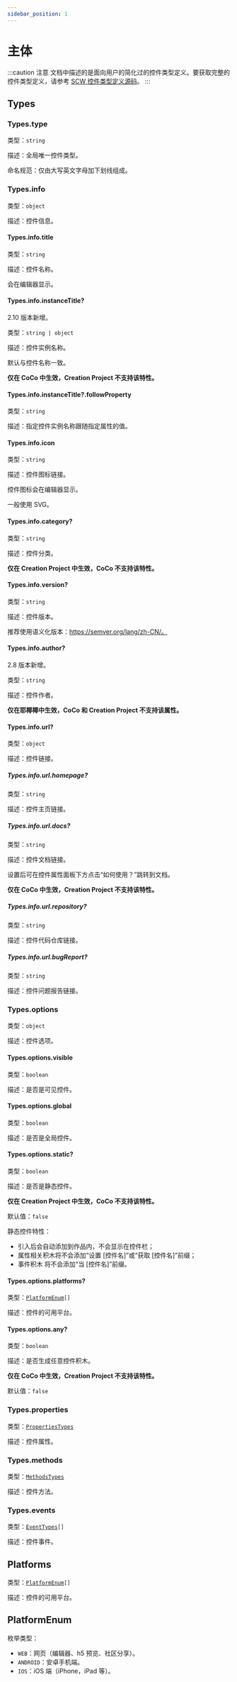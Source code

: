 ```yaml
---
sidebar_position: 1
---
```


# 主体

:::caution 注意
文档中描述的是面向用户的简化过的控件类型定义。要获取完整的控件类型定义，请参考 [SCW 控件类型定义源码](https://gitee.com/slightning/slightning-coco-widget/blob/main/%E5%9F%BA%E7%A1%80/src/slightning/types.ts)。
:::

## Types

### Types.type

类型：`string`

描述：全局唯一控件类型。

命名规范：仅由大写英文字母加下划线组成。

### Types.info

类型：`object`

描述：控件信息。

#### Types.info.title

类型：`string`

描述：控件名称。

会在编辑器显示。

#### Types.info.instanceTitle?

2.10 版本新增。

类型：`string | object`

描述：控件实例名称。

默认与控件名称一致。

**仅在 CoCo 中生效，Creation Project 不支持该特性。**

#### Types.info.instanceTitle?.followProperty

类型：`string`

描述：指定控件实例名称跟随指定属性的值。

#### Types.info.icon

类型：`string`

描述：控件图标链接。

控件图标会在编辑器显示。

一般使用 SVG。

#### Types.info.category?

类型：`string`

描述：控件分类。

**仅在 Creation Project 中生效，CoCo 不支持该特性。**

#### Types.info.version?

类型：`string`

描述：控件版本。

推荐使用语义化版本：https://semver.org/lang/zh-CN/。

#### Types.info.author?

2.8 版本新增。

类型：`string`

描述：控件作者。

**仅在耶椰椰中生效，CoCo 和 Creation Project 不支持该属性。**

#### Types.info.url?

类型：`object`

描述：控件链接。

##### Types.info.url.homepage?

类型：`string`

描述：控件主页链接。

##### Types.info.url.docs?

类型：`string`

描述：控件文档链接。

设置后可在控件属性面板下方点击“如何使用？”跳转到文档。

**仅在 CoCo 中生效，Creation Project 不支持该特性。**

##### Types.info.url.repository?

类型：`string`

描述：控件代码仓库链接。

##### Types.info.url.bugReport?

类型：`string`

描述：控件问题报告链接。

### Types.options

类型：`object`

描述：控件选项。

#### Types.options.visible

类型：`boolean`

描述：是否是可见控件。

#### Types.options.global

类型：`boolean`

描述：是否是全局控件。

#### Types.options.static?

类型：`boolean`

描述：是否是静态控件。

**仅在 Creation Project 中生效，CoCo 不支持该特性。**

默认值：`false`

静态控件特性：

- 引入后会自动添加到作品内，不会显示在控件栏；
- 属性相关积木将不会添加“设置 [控件名]”或“获取 [控件名]”前缀；
- 事件积木 将不会添加“当 [控件名]”前缀。

#### Types.options.platforms?

类型：<code>[PlatformEnum](#platformenum)[]</code>

描述：控件的可用平台。

#### Types.options.any?

类型：`boolean`

描述：是否生成任意控件积木。

**仅在 CoCo 中生效，Creation Project 不支持该特性。**

默认值：`false`

### Types.properties

类型：<code>[PropertiesTypes](./property#propertiestypes)</code>

描述：控件属性。

### Types.methods

类型：<code>[MethodsTypes](./method#methodstypes)</code>

描述：控件方法。

### Types.events

类型：<code>[EventTypes](./event#eventtypes)[]</code>

描述：控件事件。

## Platforms

类型：<code>[PlatformEnum](#platformenum)[]</code>

描述：控件的可用平台。

## PlatformEnum

枚举类型：

- `WEB`：网页（编辑器、h5 预览、社区分享）。
- `ANDROID`：安卓手机端。
- `IOS`：iOS 端（iPhone，iPad 等）。
